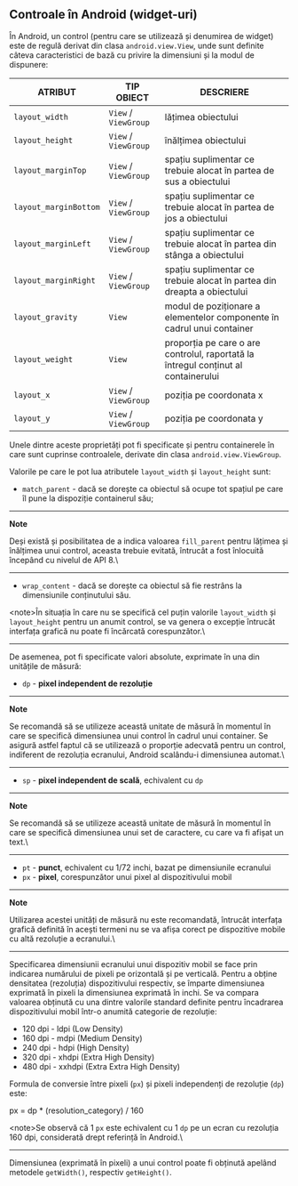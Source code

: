 ## Controale în Android (widget-uri)

În Android, un control (pentru care se utilizează și denumirea de
widget) este de regulă derivat din clasa `android.view.View`, unde sunt
definite câteva caracteristici de bază cu privire la dimensiuni și la
modul de dispunere:

| **ATRIBUT**           | **TIP OBIECT**       | **DESCRIERE**                                                                      |
|-----------------------|----------------------|------------------------------------------------------------------------------------|
| `layout_width`        | `View` / `ViewGroup` | lățimea obiectului                                                                 |
| `layout_height`       | `View` / `ViewGroup` | înălțimea obiectului                                                               |
| `layout_marginTop`    | `View` / `ViewGroup` | spațiu suplimentar ce trebuie alocat în partea de sus a obiectului                 |
| `layout_marginBottom` | `View` / `ViewGroup` | spațiu suplimentar ce trebuie alocat în partea de jos a obiectului                 |
| `layout_marginLeft`   | `View` / `ViewGroup` | spațiu suplimentar ce trebuie alocat în partea din stânga a obiectului             |
| `layout_marginRight`  | `View` / `ViewGroup` | spațiu suplimentar ce trebuie alocat în partea din dreapta a obiectului            |
| `layout_gravity`      | `View`               | modul de poziționare a elementelor componente în cadrul unui container             |
| `layout_weight`       | `View`               | proporția pe care o are controlul, raportată la întregul conținut al containerului |
| `layout_x`            | `View` / `ViewGroup` | poziția pe coordonata x                                                            |
| `layout_y`            | `View` / `ViewGroup` | poziția pe coordonata y                                                            |

Unele dintre aceste proprietăți pot fi specificate și pentru
containerele în care sunt cuprinse controalele, derivate din clasa
`android.view.ViewGroup`.

Valorile pe care le pot lua atributele `layout_width` și `layout_height`
sunt:

-   `match_parent` - dacă se dorește ca obiectul să ocupe tot spațiul pe
    care îl pune la dispoziție containerul său;

---
**Note**

Deși există și posibilitatea de a indica valoarea
`fill_parent` pentru lățimea și înălțimea unui control, aceasta trebuie
evitată, întrucât a fost înlocuită începând cu nivelul de API 8.\

---

-   `wrap_content` - dacă se dorește ca obiectul să fie restrâns la
    dimensiunile conținutului său.

\<note>În situația în care nu se specifică cel puțin valorile
`layout_width` și `layout_height` pentru un anumit control, se va genera
o excepție întrucât interfața grafică nu poate fi încărcată
corespunzător.\

---

De asemenea, pot fi specificate valori absolute, exprimate în una din
unitățile de măsură:

-   `dp` - **pixel independent de rezoluție**

---
**Note**

Se recomandă să se utilizeze această unitate de măsură în
momentul în care se specifică dimensiunea unui control în cadrul unui
container. Se asigură astfel faptul că se utilizează o proporție
adecvată pentru un control, indiferent de rezoluția ecranului, Android
scalându-i dimensiunea automat.\

---

-   `sp` - **pixel independent de scală**, echivalent cu `dp`

---
**Note**

Se recomandă să se utilizeze această unitate de măsură în
momentul în care se specifică dimensiunea unui set de caractere, cu care
va fi afișat un text.\

---

-   `pt` - **punct**, echivalent cu 1/72 inchi, bazat pe dimensiunile
    ecranului
-   `px` - **pixel**, corespunzător unui pixel al dispozitivului mobil

---
**Note**

Utilizarea acestei unități de măsură nu este recomandată,
întrucât interfața grafică definită în acești termeni nu se va afișa
corect pe dispozitive mobile cu altă rezoluție a ecranului.\

---

Specificarea dimensiunii ecranului unui dispozitiv mobil se face prin
indicarea numărului de pixeli pe orizontală și pe verticală. Pentru a
obține densitatea (rezoluția) dispozitivului respectiv, se împarte
dimensiunea exprimată în pixeli la dimensiunea exprimată în inchi. Se va
compara valoarea obținută cu una dintre valorile standard definite
pentru încadrarea dispozitivului mobil într-o anumită categorie de
rezoluție:

-   120 dpi - ldpi (Low Density)
-   160 dpi - mdpi (Medium Density)
-   240 dpi - hdpi (High Density)
-   320 dpi - xhdpi (Extra High Density)
-   480 dpi - xxhdpi (Extra Extra High Density)

Formula de conversie între pixeli (`px`) și pixeli independenți de
rezoluție (`dp`) este:

px = dp \* (resolution_category) / 160

\<note>Se observă că 1 `px` este echivalent cu 1 `dp` pe un ecran cu
rezoluția 160 dpi, considerată drept referință în Android.\

---

Dimensiunea (exprimată în pixeli) a unui control poate fi obținută
apelând metodele `getWidth()`, respectiv `getHeight()`.

